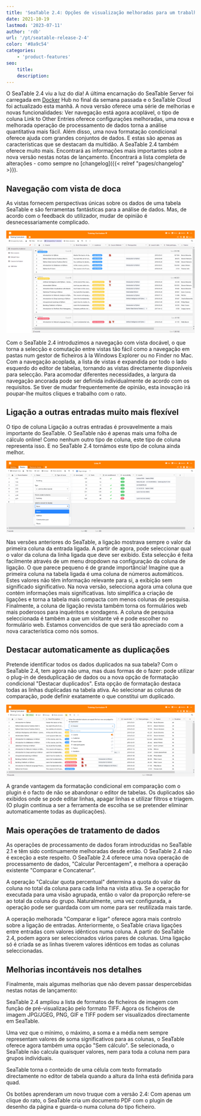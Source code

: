 ```yaml
---
title: 'SeaTable 2.4: Opções de visualização melhoradas para um trabalho mais rápido - SeaTable'
date: 2021-10-19
lastmod: '2023-07-11'
author: 'rdb'
url: '/pt/seatable-release-2-4'
color: '#8a9c54'
categories:
    - 'product-features'
seo:
    title:
    description:
---
```


O SeaTable 2.4 viu a luz do dia! A última encarnação do SeaTable Server foi carregada em [Docker](https://hub.docker.com/u/seatable) Hub no final da semana passada e o SeaTable Cloud foi actualizado esta manhã. A nova versão oferece uma série de melhorias e novas funcionalidades: Ver navegação está agora acoplável, o tipo de coluna Link to Other Entries oferece configurações melhoradas, uma nova e melhorada operação de processamento de dados torna a análise quantitativa mais fácil. Além disso, uma nova formatação condicional oferece ajuda com grandes conjuntos de dados. E estas são apenas as características que se destacam da multidão. A SeaTable 2.4 também oferece muito mais. Encontrará as informações mais importantes sobre a nova versão nestas notas de lançamento. Encontrará a lista completa de alterações - como sempre no [changelog]({{< relref "pages/changelog" >}}).

## Navegação com vista de doca

As vistas fornecem perspectivas únicas sobre os dados de uma tabela SeaTable e são ferramentas fantásticas para a análise de dados. Mas, de acordo com o feedback do utilizador, mudar de opinião é desnecessariamente complicado.

![Navegação com vista pinável](Pinnable_View_Navigation_1448x787.png)

Com o SeaTable 2.4 introduzimos a navegação com vista docável, o que torna a selecção e comutação entre vistas tão fácil como a navegação em pastas num gestor de ficheiros à la Windows Explorer ou no Finder no Mac. Com a navegação acoplada, a lista de vistas é expandida por todo o lado esquerdo do editor de tabelas, tornando as vistas directamente disponíveis para selecção. Para acomodar diferentes necessidades, a largura da navegação ancorada pode ser definida individualmente de acordo com os requisitos. Se tiver de mudar frequentemente de opinião, esta inovação irá poupar-lhe muitos cliques e trabalho com o rato.

## Ligação a outras entradas muito mais flexível

O tipo de coluna Ligação a outras entradas é provavelmente a mais importante do SeaTable. O SeaTable não é apenas mais uma folha de cálculo online! Como nenhum outro tipo de coluna, este tipo de coluna representa isso. E no SeaTable 2.4 tornámos este tipo de coluna ainda melhor.

![Mais opções de visualização para a coluna de ligação](More_Flexible_Link_Column_raw_1448x554.png)

Nas versões anteriores do SeaTable, a ligação mostrava sempre o valor da primeira coluna da entrada ligada. A partir de agora, pode seleccionar qual o valor da coluna da linha ligada que deve ser exibido. Esta selecção é feita facilmente através de um menu dropdown na configuração da coluna de ligação. O que parece pequeno é de grande importância! Imagine que a primeira coluna na tabela ligada é uma coluna de números automáticos. Estes valores não têm informação relevante para si, a exibição sem significado significativo. Na nova versão, selecciona agora uma coluna que contém informações mais significativas. Isto simplifica a criação de ligações e torna a tabela mais compacta com menos colunas de pesquisa. Finalmente, a coluna de ligação revista também torna os formulários web mais poderosos para inquéritos e sondagens. A coluna de pesquisa seleccionada é também a que um visitante vê e pode escolher no formulário web. Estamos convencidos de que será tão apreciado com a nova característica como nós somos.

## Destacar automaticamente as duplicações

Pretende identificar todos os dados duplicados na sua tabela? Com o SeaTable 2.4, tem agora não uma, mas duas formas de o fazer: pode utilizar o plug-in de desduplicação de dados ou a nova opção de formatação condicional "Destacar duplicados". Esta opção de formatação destaca todas as linhas duplicadas na tabela ativa. Ao selecionar as colunas de comparação, pode definir exatamente o que constitui um duplicado.

![Nova opção de formatação condicional "Destacar duplicados](Highlight_duplicates_1448x554.png)

A grande vantagem da formatação condicional em comparação com o plugin é o facto de não se abandonar o editor de tabelas. Os duplicados são exibidos onde se pode editar linhas, apagar linhas e utilizar filtros e triagem. (O plugin continua a ser a ferramenta de escolha se se pretender eliminar automaticamente todas as duplicações).

## Mais operações de tratamento de dados

As operações de processamento de dados foram introduzidas no SeaTable 2.1 e têm sido continuamente melhoradas desde então. O SeaTable 2.4 não é exceção a este respeito. O SeaTable 2.4 oferece uma nova operação de processamento de dados, "Calcular Percentagem", e melhora a operação existente "Comparar e Concatenar".

A operação "Calcular quota percentual" determina a quota do valor da coluna no total da coluna para cada linha na vista ativa. Se a operação for executada para uma visão agrupada, então o valor da proporção refere-se ao total da coluna do grupo. Naturalmente, uma vez configurada, a operação pode ser guardada com um nome para ser reutilizada mais tarde.

A operação melhorada "Comparar e ligar" oferece agora mais controlo sobre a ligação de entradas. Anteriormente, o SeaTable criava ligações entre entradas com valores idênticos numa coluna. A partir do SeaTable 2.4, podem agora ser seleccionados vários pares de colunas. Uma ligação só é criada se as linhas tiverem valores idênticos em todas as colunas seleccionadas.

## Melhorias incontáveis nos detalhes

Finalmente, mais algumas melhorias que não devem passar despercebidas nestas notas de lançamento:

SeaTable 2.4 ampliou a lista de formatos de ficheiros de imagem com função de pré-visualização pelo formato TIFF. Agora os ficheiros de imagem JPG/JGEG, PNG, GIF e TIFF podem ser visualizados directamente em SeaTable.

Uma vez que o mínimo, o máximo, a soma e a média nem sempre representam valores de soma significativos para as colunas, o SeaTable oferece agora também uma opção "Sem cálculo". Se selecionada, o SeaTable não calcula quaisquer valores, nem para toda a coluna nem para grupos individuais.

SeaTable torna o conteúdo de uma célula com texto formatado directamente no editor de tabela quando a altura da linha está definida para quad.

Os botões aprenderam um novo truque com a versão 2.4: Com apenas um clique do rato, o SeaTable cria um documento PDF com o plugin de desenho da página e guarda-o numa coluna do tipo ficheiro.
